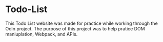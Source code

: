 # Todo-List
This Todo List website was made for practice while working through the Odin project. The purpose of this project was to help pratice DOM maniuplation, Webpack, and APIs.